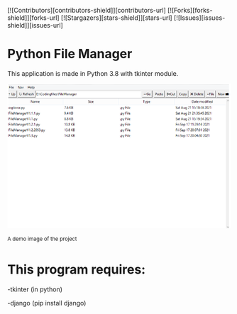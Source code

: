 [![Contributors][contributors-shield]][contributors-url]
[![Forks][forks-shield]][forks-url]
[![Stargazers][stars-shield]][stars-url]
[![Issues][issues-shield]][issues-url]

# Python File Manager
This application is made in Python 3.8 with tkinter module.

![alt text](https://raw.githubusercontent.com/NLogDEV/Python-File-Manager/main/demo.png)
<p></p>
<sup>A demo image of the project</sup>

# This program requires:
<p>-tkinter (in python)</p>
<p>-django (pip install django)</p>




